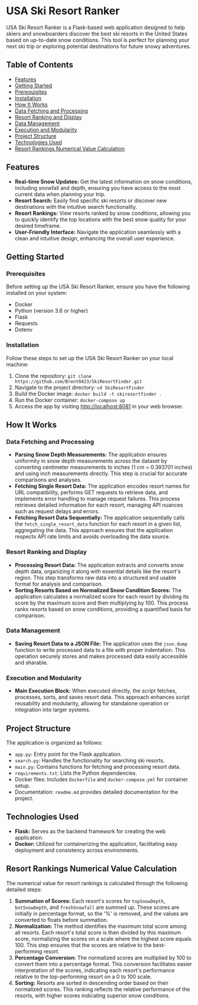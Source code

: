 # USA Ski Resort Ranker

USA Ski Resort Ranker is a Flask-based web application designed to help skiers and snowboarders discover the best ski resorts in the United States based on up-to-date snow conditions. This tool is perfect for planning your next ski trip or exploring potential destinations for future snowy adventures.

## Table of Contents

- [Features](#features)
- [Getting Started](#getting-started)
- [Prerequisites](#prerequisites)
- [Installation](#installation)
- [How It Works](#how-it-works)
- [Data Fetching and Processing](#data-fetching-and-processing)
- [Resort Ranking and Display](#resort-ranking-and-display)
- [Data Management](#data-management)
- [Execution and Modularity](#execution-and-modularity)
- [Project Structure](#project-structure)
- [Technologies Used](#technologies-used)
- [Resort Rankings Numerical Value Calculation](#resort-rankings-numerical-value-calculation)

## Features

- **Real-time Snow Updates:** Get the latest information on snow conditions, including snowfall and depth, ensuring you have access to the most current data when planning your trip.
- **Resort Search:** Easily find specific ski resorts or discover new destinations with the intuitive search functionality.
- **Resort Rankings:** View resorts ranked by snow conditions, allowing you to quickly identify the top locations with the best snow quality for your desired timeframe.
- **User-Friendly Interface:** Navigate the application seamlessly with a clean and intuitive design, enhancing the overall user experience.

## Getting Started

### Prerequisites

Before setting up the USA Ski Resort Ranker, ensure you have the following installed on your system:

- Docker
- Python (version 3.6 or higher)
- Flask
- Requests
- Dotenv

### Installation

Follow these steps to set up the USA Ski Resort Ranker on your local machine:

1. Clone the repository: `git clone https://github.com/Brent0423/SkiResortFinder.git`
2. Navigate to the project directory: `cd SkiResortFinder`
3. Build the Docker image: `docker build -t skiresortfinder .`
4. Run the Docker container: `docker-compose up`
5. Access the app by visiting [http://localhost:8081](http://localhost:8081) in your web browser.

## How It Works

### Data Fetching and Processing

- **Parsing Snow Depth Measurements:** The application ensures uniformity in snow depth measurements across the dataset by converting centimeter measurements to inches (1 cm = 0.393701 inches) and using inch measurements directly. This step is crucial for accurate comparisons and analyses.
- **Fetching Single Resort Data:** The application encodes resort names for URL compatibility, performs GET requests to retrieve data, and implements error handling to manage request failures. This process retrieves detailed information for each resort, managing API nuances such as request delays and errors.
- **Fetching Resort Data Sequentially:** The application sequentially calls the `fetch_single_resort_data` function for each resort in a given list, aggregating the data. This approach ensures that the application respects API rate limits and avoids overloading the data source.

### Resort Ranking and Display

- **Processing Resort Data:** The application extracts and converts snow depth data, organizing it along with essential details like the resort's region. This step transforms raw data into a structured and usable format for analysis and comparison.
- **Sorting Resorts Based on Normalized Snow Condition Scores:** The application calculates a normalized score for each resort by dividing its score by the maximum score and then multiplying by 100. This process ranks resorts based on snow conditions, providing a quantified basis for comparison.

### Data Management

- **Saving Resort Data to a JSON File:** The application uses the `json.dump` function to write processed data to a file with proper indentation. This operation securely stores and makes processed data easily accessible and sharable.

### Execution and Modularity

- **Main Execution Block:** When executed directly, the script fetches, processes, sorts, and saves resort data. This approach enhances script reusability and modularity, allowing for standalone operation or integration into larger systems.

## Project Structure

The application is organized as follows:

- `app.py`: Entry point for the Flask application.
- `search.py`: Handles the functionality for searching ski resorts.
- `main.py`: Contains functions for fetching and processing resort data.
- `requirements.txt`: Lists the Python dependencies.
- Docker files: Includes `Dockerfile` and `docker-compose.yml` for container setup.
- Documentation: `readme.md` provides detailed documentation for the project.

## Technologies Used

- **Flask:** Serves as the backend framework for creating the web application.
- **Docker:** Utilized for containerizing the application, facilitating easy deployment and consistency across environments.

## Resort Rankings Numerical Value Calculation

The numerical value for resort rankings is calculated through the following detailed steps:

1. **Summation of Scores:** Each resort's scores for `topSnowDepth`, `botSnowDepth`, and `freshSnowfall` are summed up. These scores are initially in percentage format, so the '%' is removed, and the values are converted to floats before summation.
2. **Normalization:** The method identifies the maximum total score among all resorts. Each resort's total score is then divided by this maximum score, normalizing the scores on a scale where the highest score equals 100. This step ensures that the scores are relative to the best-performing resort.
3. **Percentage Conversion:** The normalized scores are multiplied by 100 to convert them into a percentage format. This conversion facilitates easier interpretation of the scores, indicating each resort's performance relative to the top-performing resort on a 0 to 100 scale.
4. **Sorting:** Resorts are sorted in descending order based on their normalized scores. This ranking reflects the relative performance of the resorts, with higher scores indicating superior snow conditions.
